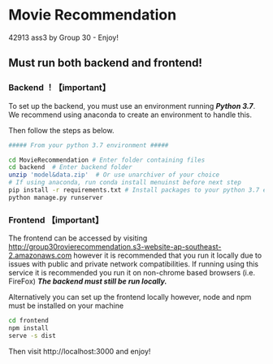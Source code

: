 # Movie Recommendation
42913 ass3 by Group 30 - Enjoy!

## Must run both backend and frontend!



### Backend ！【important】

To set up the backend, you must use an environment running _**Python 3.7**_. We recommend using anaconda to create an environment to handle this. 

Then follow the steps as below.

```bash
##### From your python 3.7 environment #####

cd MovieRecommendation # Enter folder containing files
cd backend  # Enter backend folder
unzip 'model&data.zip'  # Or use unarchiver of your choice
# If using anaconda, run conda install menuinst before next step
pip install -r requirements.txt # Install packages to your python 3.7 environment
python manage.py runserver 
```



### Frontend 【important】

The frontend can be accessed by visiting http://group30rovierecommendation.s3-website-ap-southeast-2.amazonaws.com however it is recommended 
that you run it locally due to issues with public and private network compatibilities. If running using this service
it is recommended you run it on non-chrome based browsers (i.e. FireFox) _**The backend must still be run locally.**_

Alternatively you can set up the frontend locally however, node and npm must be installed on your machine

```bash
cd frontend
npm install
serve -s dist
```

Then visit http://localhost:3000 and enjoy!




